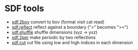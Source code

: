 # SDF tools

* [sdf.2bov](sdf.2bov) convert to bov (format visit cat read)
* [sdf.reflect](sdf.reflect) reflect against a boundary (">" becomes "><")
* [sdf.shuffle](sdf.shuffle) shuffle dimensions (xyz -> yxz)
* [sdf.2per](sdf.2per) make periodic by two reflections
* [sdf.cut](sdf.cut) cut file using low and high indices in each
  dimension
